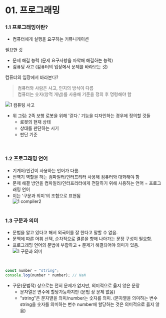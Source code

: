 # 01. 프로그래밍

### 1.1 프로그래밍이란?
- 컴퓨터에게 실행을 요구하는 커뮤니케이션

필요한 것
- 문제 해결 능력 (문제 요구사항을 파악해 해결하는 능력)
- 컴퓨팅 사고 (컴퓨터의 입장에서 문제를 바라보는 것)

컴퓨터의 입장에서 바라본다? <br>
  > 컴퓨터와 사람은 사고, 인지의 방식이 다름 <br>
  > 컴퓨터는 숫자(양적 개념)를 사용해 기준을 정의 후 명령해야 함

![1 컴퓨팅 사고](https://user-images.githubusercontent.com/88994807/186070753-0dfb6cc1-e986-45ea-af5c-1b6638acfa10.png)
<br>
- 위 그림: 2족 보행 로봇을 위해 '걷다.' 기능을 디자인하는 경우에 정의할 것들
  - 로봇의 현재 상태 
  - 상태를 판단하는 시기
  - 판단 기준
<br>

### 1.2 프로그래밍 언어
- 기계어/인간이 사용하는 언어가 다름. 
- 번역기 역할을 하는 컴파일러/인터프리터 사용해 컴퓨터와 대화해야 함
- 문제 해결 방안을 컴파일러/인터프리터에게 전달하기 위해 사용하는 언어 = 프로그래밍 언어
- 이는 '구문과 의미'의 조합으로 표현됨  
![1 compiler2](https://user-images.githubusercontent.com/88994807/186070872-ee45b407-9686-449c-bd84-f2b30a49298b.JPG)
<br/><br/>

### 1.3 구문과 의미
- 문법을 알고 있다고 해서 외국어를 잘 한다고 말할 수 없음.
- 문맥에 따른 어휘 선택, 순차적으로 결론을 향해 나아가는 문장 구성이 필요함.
- 프로그래밍 언어의 문법에 부합하고 + 문제가 해결되어야 의미가 있음.<br/>
![1 구문과 의미](https://user-images.githubusercontent.com/88994807/186071004-573a6d6d-aeeb-40cc-aac3-58db5919acad.png)
<br/>

``` Javascript
const number = "string";
console.log(number * number); // NaN
```
- 구문(문법적) 상으로는 전혀 문제가 없지만, 의미적으로 옳지 않은 문장 
  - 문자열은 변수에 할당가능하지만 (문법 상 문제 없음)
  - "string"은 문자열을 의미/number는 숫자를 의미. (문자열을 의미하는 변수 string을 숫자를 의미하는 변수 number에 할당하는 것은 의미적으로 옳지 않음)
